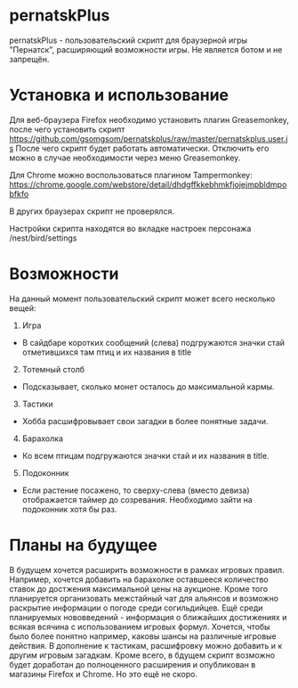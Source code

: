 # pernatskPlus
pernatskPlus - пользовательский скрипт для браузерной игры "Пернатск", расширяющий возможности игры. Не является ботом и не запрещён.

# Установка и использование
Для веб-браузера Firefox необходимо установить плагин Greasemonkey, после чего установить скрипт
https://github.com/gsomgsom/pernatskplus/raw/master/pernatskplus.user.js
После чего скрипт будет работать автоматически. Отключить его можно в случае необходимости через меню Greasemonkey.

Для Chrome можно воспользоваться плагином Tampermonkey:
https://chrome.google.com/webstore/detail/dhdgffkkebhmkfjojejmpbldmpobfkfo

В других браузерах скрипт не проверялся.

Настройки скрипта находятся во вкладке настроек персонажа /nest/bird/settings

# Возможности
На данный момент пользовательский скрипт может всего несколько вещей:

1. Игра
  - В сайдбаре коротких сообщений (слева) подгружаются значки стай отметившихся там птиц и их названия в title

2. Тотемный столб
  - Подсказывает, сколько монет осталось до максимальной кармы.

3. Тастики
  - Хобба расшифровывает свои загадки в более понятные задачи.
  
4. Барахолка 
  - Ко всем птицам подгружаются значки стай и их названия в title.

5. Подоконник
  - Если растение посажено, то сверху-слева (вместо девиза) отображается таймер до созревания. Необходимо зайти на подоконник хотя бы раз.

# Планы на будущее
В будущем хочется расширить возможности в рамках игровых правил. Например, хочется добавить на барахолке оставшееся количество
ставок до достжения максимальной цены на аукционе.
Кроме того планируется организовать межстайный чат для альянсов и возможно раскрытие информации о погоде среди согильдийцев.
Ещё среди планируемых нововведений - информация о ближайших достижениях и всякая всячина с использованием игровых формул.
Хочется, чтобы было более понятно например, каковы шансы на различные игровые действия.
В дополнение к тастикам, расшифровку можно добавить и к другим игровым загадкам.
Кроме всего, в бдущем скрипт возможно будет доработан до полноценного расширения и опубликован в магазины Firefox и Chrome. Но это ещё не скоро.
